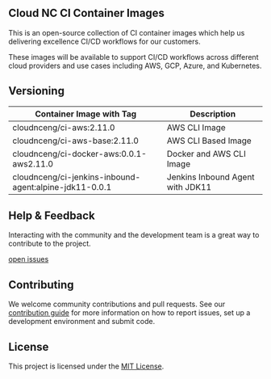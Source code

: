 ## Cloud NC CI Container Images

This is an open-source collection of CI container images which help us delivering excellence CI/CD workflows for our customers.

These images will be available to support CI/CD workflows across different cloud providers and use cases including AWS, GCP, Azure, and Kubernetes.

## Versioning
| Container Image with Tag | Description
|----------------|------------
| cloudnceng/ci-aws:2.11.0 | AWS CLI Image
| cloudnceng/ci-aws-base:2.11.0 | AWS CLI Based Image
| cloudnceng/ci-docker-aws:0.0.1-aws2.11.0 | Docker and AWS CLI Image
| cloudnceng/ci-jenkins-inbound-agent:alpine-jdk11-0.0.1 | Jenkins Inbound Agent with JDK11

## Help & Feedback
Interacting with the community and the development team is a great way to
contribute to the project.

[open issues](https://github.com/Cloud-NC-Engineering-Thailand/ci-images/issues)

## Contributing

We welcome community contributions and pull requests. See our [contribution
guide](./CONTRIBUTING.md) for more information on how to report issues, set up a
development environment and submit code.

## License

This project is licensed under the [MIT License](LICENSE).